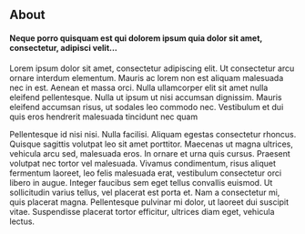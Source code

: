
## About

#### Neque porro quisquam est qui dolorem ipsum quia dolor sit amet, consectetur, adipisci velit...


Lorem ipsum dolor sit amet, consectetur adipiscing elit. Ut consectetur arcu ornare interdum elementum. Mauris ac lorem non est aliquam malesuada nec in est. Aenean et massa orci. Nulla ullamcorper elit sit amet nulla eleifend pellentesque. Nulla ut ipsum ut nisi accumsan dignissim. Mauris eleifend accumsan risus, ut sodales leo commodo nec. Vestibulum et dui quis eros hendrerit malesuada tincidunt nec quam

Pellentesque id nisi nisi. Nulla facilisi. Aliquam egestas consectetur rhoncus. Quisque sagittis volutpat leo sit amet porttitor. Maecenas ut magna ultrices, vehicula arcu sed, malesuada eros. In ornare et urna quis cursus. Praesent volutpat nec tortor vel malesuada. Vivamus condimentum, risus aliquet fermentum laoreet, leo felis malesuada erat, vestibulum consectetur orci libero in augue. Integer faucibus sem eget tellus convallis euismod. Ut sollicitudin varius tellus, vel placerat est porta et. Nam a consectetur mi, quis placerat magna. Pellentesque pulvinar mi dolor, ut laoreet dui suscipit vitae. Suspendisse placerat tortor efficitur, ultrices diam eget, vehicula lectus.

